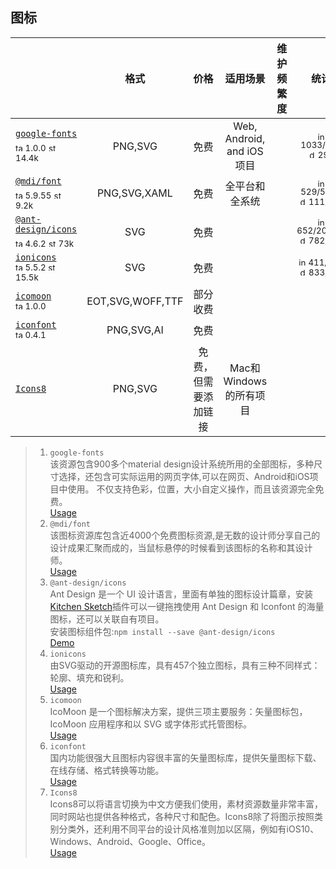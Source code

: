 ## 图标

|  | 格式 | 价格 | 适用场景 | 维护频繁度 | 统计 |
|---|:---:|:---:|:---:|:---:|:---:|
| [`google-fonts`](https://material.io/icons/)<div><sub><a href="https://www.npmjs.com/package/google-fonts" target="_blank" title="npm version"><img src="../ReadmeSrc/img/tag.svg" width="12" alt="tag" /></a> 1.0.0</sub> <sub><a href="https://github.com/google/fonts/stargazers" target="_blank" title="stars on Github"><img src="../ReadmeSrc/img/star.svg" width="12" alt="star" /></a> 14.4k</sub></div> | PNG,SVG | 免费 | Web, Android, and iOS项目 |  | <div><sub><a href="https://github.com/google/fonts/issues" target="_blank" title="open / closed issues"><img src="../ReadmeSrc/img/info.svg" width="12" alt="info" /></a> 1033/786</sub></div><div><sub><a href="https://www.npmjs.com/package/google-fonts" target="_blank" title="weekly downloads"><img src="../ReadmeSrc/img/download.svg" width="12" alt="download" /></a> 297</sub></div> |
| [`@mdi/font`](https://materialdesignicons.com)<div><sub><a href="https://www.npmjs.com/package/@mdi/font" target="_blank" title="npm version"><img src="../ReadmeSrc/img/tag.svg" width="12" alt="tag" /></a> 5.9.55</sub> <sub><a href="https://github.com/Templarian/MaterialDesign/stargazers" target="_blank" title="stars on Github"><img src="../ReadmeSrc/img/star.svg" width="12" alt="star" /></a> 9.2k</sub></div> | PNG,SVG,XAML | 免费 | 全平台和全系统 |  | <div><sub><a href="https://github.com/Templarian/MaterialDesign/issues" target="_blank" title="open / closed issues"><img src="../ReadmeSrc/img/info.svg" width="12" alt="info" /></a> 529/5487</sub></div><div><sub><a href="https://www.npmjs.com/package/@mdi/font" target="_blank" title="weekly downloads"><img src="../ReadmeSrc/img/download.svg" width="12" alt="download" /></a> 111,246</sub></div> |
| [`@ant-design/icons`](https://ant.design/components/icon/)<div><sub><a href="https://www.npmjs.com/package/@ant-design/icons" target="_blank" title="npm version"><img src="../ReadmeSrc/img/tag.svg" width="12" alt="tag" /></a> 4.6.2</sub> <sub><a href="https://github.com/ant-design/ant-design/stargazers/" target="_blank" title="stars on Github"><img src="../ReadmeSrc/img/star.svg" width="12" alt="star" /></a> 73k</sub></div> | SVG | 免费 |  |  | <div><sub><a href="https://github.com/ant-design/ant-design/issues" target="_blank" title="open / closed issues"><img src="../ReadmeSrc/img/info.svg" width="12" alt="info" /></a> 652/20,856</sub></div><div><sub><a href="https://www.npmjs.com/package/@ant-design/icons" target="_blank" title="weekly downloads"><img src="../ReadmeSrc/img/download.svg" width="12" alt="download" /></a> 782,145</sub></div> |
| [`ionicons`](https://ionic.io/ionicons)<div><sub><a href="https://www.npmjs.com/package/ionicons" target="_blank" title="npm version"><img src="../ReadmeSrc/img/tag.svg" width="12" alt="tag" /></a> 5.5.2 </sub> <sub><a href="https://github.com/ionic-team/ionicons/stargazers" target="_blank" title="stars on Github"><img src="../ReadmeSrc/img/star.svg" width="12" alt="star" /></a> 15.5k</sub></div> | SVG | 免费 |  |  | <div><sub><a href="https://github.com/ionic-team/ionicons/issues" target="_blank" title="open / closed issues"><img src="../ReadmeSrc/img/info.svg" width="12" alt="info" /></a> 411/435</sub></div><div><sub><a href="https://www.npmjs.com/package/ionicons" target="_blank" title="weekly downloads"><img src="../ReadmeSrc/img/download.svg" width="12" alt="download" /></a> 833,575</sub></div> |
| [`icomoon`](https://icomoon.io/)<div><sub><a href="https://www.npmjs.com/package/icomoon" target="_blank" title="npm version"><img src="../ReadmeSrc/img/tag.svg" width="12" alt="tag" /></a> 1.0.0 </sub></div> | EOT,SVG,WOFF,TTF | 部分收费 |  |  |
| [`iconfont`](https://www.iconfont.cn/)<div><sub><a href="https://www.npmjs.com/package/iconfont" target="_blank" title="npm version"><img src="../ReadmeSrc/img/tag.svg" width="12" alt="tag" /></a> 0.4.1 </sub></div> | PNG,SVG,AI | 免费 |  |  |
| [`Icons8`](http://icons8.com/material-icons/) | PNG,SVG | 免费，但需要添加链接 | Mac和Windows的所有项目 |  |
>1. `google-fonts`<br>
    该资源包含900多个material design设计系统所用的全部图标，多种尺寸选择，还包含可实际运用的网页字体,可以在网页、Android和iOS项目中使用。 不仅支持色彩，位置，大小自定义操作，而且该资源完全免费。<br>
    [Usage](https://www.jianshu.com/p/796bf490186c)
>2. `@mdi/font`<br>
    该图标资源库包含近4000个免费图标资源,是无数的设计师分享自己的设计成果汇聚而成的，当鼠标悬停的时候看到该图标的名称和其设计师。<br>
    [Usage](https://dev.materialdesignicons.com/getting-started/webfont)
>3. `@ant-design/icons`<br>
    Ant Design 是一个 UI 设计语言，里面有单独的图标设计篇章，安装 [Kitchen Sketch](https://kitchen.alipay.com/)插件可以一键拖拽使用 Ant Design 和 Iconfont 的海量图标，还可以关联自有项目。<br>
    安装图标组件包:`npm install --save @ant-design/icons`<br>
    [Demo](https://ant.design/components/icon-cn/#components-icon-demo-basic)
>4. `ionicons`<br>
    由SVG驱动的开源图标库，具有457个独立图标，具有三种不同样式：轮廓、填充和锐利。<br>
    [Usage](https://ionic.io/ionicons/usage)
>5. `icomoon`<br>
    IcoMoon 是一个图标解决方案，提供三项主要服务：矢量图标包，IcoMoon 应用程序和以 SVG 或字体形式托管图标。<br>
    [Usage](https://blog.csdn.net/qq_37523448/article/details/92768958)
>6. `iconfont`<br>
    国内功能很强大且图标内容很丰富的矢量图标库，提供矢量图标下载、在线存储、格式转换等功能。<br>
    [Usage](https://www.cnblogs.com/hjvsdr/p/6639649.html)
>7. `Icons8`<br>
    Icons8可以将语言切换为中文方便我们使用，素材资源数量非常丰富，同时网站也提供各种格式，各种尺寸和配色。Icons8除了将图示按照类别分类外，还利用不同平台的设计风格准则加以区隔，例如有iOS10、Windows、Android、Google、Office。<br>
    [Usage](https://developers.icons8.com/docs/getting-started)